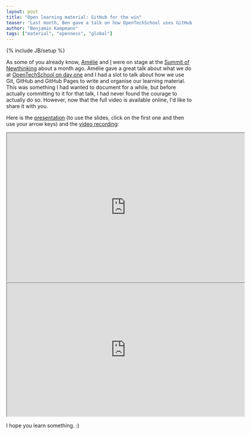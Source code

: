 ```yaml
---
layout: post
title: "Open learning material: GitHub for the win"
teaser: "Last month, Ben gave a talk on how OpenTechSchool uses GitHub to create and manage learning material in an efficient and open fashion at the Summit of Newthinking in Berlin. Since the recordings have been uploaded, we want to publish both the video as well as the presentation on this blog."
author: "Benjamin Kampmann"
tags: ["material", "openness", "global"]
---
```

{% include JB/setup %}

As some of you already know, [Amélie](http://open-strategies.de/speaker/37) and [I](http://open-strategies.de/speaker/27) were on stage at the [Summit of Newthinking](http://newthinking.de/summit-of-newthinking/) about a month ago. Amélie gave a great talk about what we do at [OpenTechSchool on day one](http://vimeo.com/54966142) and I had a slot to talk about how we use Git, GitHub and GitHub Pages to write and organise our learning material. This was something I had wanted to document for a while, but before actually committing to it for that talk, I had never found the courage to actually do so. However, now that the full video is available online, I'd like to share it with you. 

Here is the [presentation](http://opentechschool.github.com/slides/presentations/opencurriuculum-github-for-the-win/) (to use the slides, click on the first one and then use your arrow keys) and the [video recording](http://vimeo.com/55273023):

<iframe src="http://opentechschool.github.com/slides/presentations/opencurriuculum-github-for-the-win/?full#Cover" width="640px" height="400px">&nbsp;</iframe>

<iframe src="http://player.vimeo.com/video/55273023" width="640px" height="360px">&nbsp;</iframe>

I hope you learn something. :)
